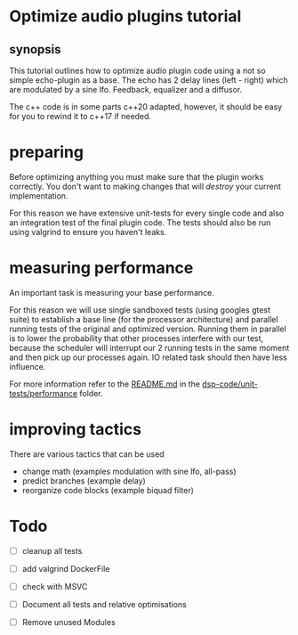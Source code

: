 # Optimize audio plugins tutorial

## synopsis

This tutorial outlines how to optimize audio plugin code
using a not so simple echo-plugin as a base.
The echo has 2 delay lines (left - right) which are modulated by a sine lfo.
Feedback, equalizer and a diffusor.

The c++ code is in some parts c++20 adapted, however, it should be easy for you to rewind it to c++17 if needed.


# preparing

Before optimizing anything you must make sure that the plugin works correctly. You don't want to
making changes that will *destroy* your current implementation. 

For this reason we have extensive unit-tests for every single code and also an integration test of the final plugin code.
The tests should also be run using valgrind to ensure you haven't leaks.

# measuring performance

An important task is measuring your base performance.

For this reason we will use single sandboxed tests (using googles gtest suite) to establish a base line (for the 
processor architecture) and parallel running tests of the original and optimized version. Running them in parallel is 
to lower the probability that other processes interfere with our test, because the scheduler will interrupt our 2 running
tests in the same moment and then pick up our processes again. IO related task should then have less influence.

For more information refer to the [README.md](dsp-code/unit-tests/performance/README.md) in 
the [dsp-code/unit-tests/performance](dsp-code/unit-tests/performance) folder.


# improving tactics

There are various tactics that can be used

- change math (examples modulation with sine lfo, all-pass)
- predict branches (example delay)
- reorganize code blocks (example biquad filter)


# Todo

- [ ] cleanup all tests
- [ ] add valgrind DockerFile
- [ ] check with MSVC 
- [ ] Document all tests and relative optimisations
- [ ] Remove unused Modules




